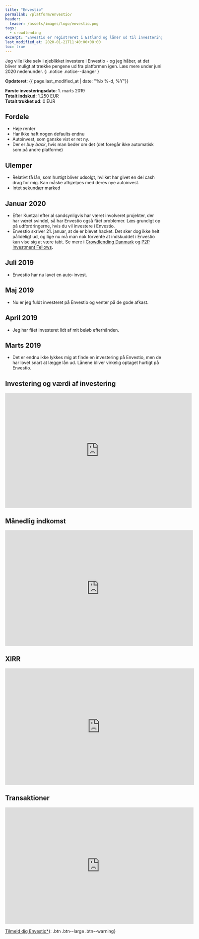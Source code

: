 ```yaml
---
title: "Envestio"
permalink: /platform/envestio/
header:
  teaser: /assets/images/logo/envestio.png
tags:
  - crowdlending
excerpt: "Envestio er registreret i Estland og låner ud til investeringsprojekter for virksomheder, og er startet med nogle ret gode procenter på deres investeringer."
last_modified_at: 2020-01-21T11:40:00+08:00
toc: true
---
```


Jeg ville ikke selv i øjeblikket investere i Envestio - og jeg håber, at det bliver muligt at trække pengene ud fra platformen igen. Læs mere under juni 2020 nedenunder.
{: .notice .notice--danger }

**Opdateret**: {{ page.last_modified_at | date: "%b %-d, %Y"}}

**Første investeringsdato**: 1. marts 2019  
**Totalt indskud**: 1.250 EUR  
**Totalt trukket ud**: 0 EUR

## Fordele

- Høje renter
- Har ikke haft nogen defaults endnu
- Autoinvest, som ganske vist er ret ny.
- Der er _buy back_, hvis man beder om det (det foregår ikke automatisk som på andre platforme)

## Ulemper

- Relativt få lån, som hurtigt bliver udsolgt, hvilket har givet en del cash drag for mig. Kan måske afhjælpes med deres nye autoinvest.
- Intet sekundær marked

## Januar 2020

- Efter Kuetzal efter al sandsynligvis har været involveret projekter, der har været svindel, så har Envestio også fået problemer. Læs grundigt op på udfordringerne, hvis du vil investere i Envestio.
- Envestio skriver 21. januar, at de er blevet hacket. Det sker dog ikke helt pålideligt ud, og lige nu må man nok forvente at indskuddet i Envestio kan vise sig at være tabt. Se mere i [Crowdlending Danmark](https://www.facebook.com/groups/crowdlending/permalink/1484525341728635/) og [P2P Investment Fellows](https://www.facebook.com/groups/370350036872068/).

## Juli 2019

- Envestio har nu lavet en auto-invest. 

## Maj 2019

- Nu er jeg fuldt investeret på Envestio og venter på de gode afkast.

## April 2019

- Jeg har fået investeret lidt af mit beløb efterhånden.

## Marts 2019

- Det er endnu ikke lykkes mig at finde en investering på Envestio, men de har lovet snart at lægge lån ud. Lånene bliver virkelig optaget hurtigt på Envestio.

## Investering og værdi af investering

<iframe width="601" height="371" seamless frameborder="0" scrolling="no" src="https://docs.google.com/spreadsheets/d/e/2PACX-1vQKZZbdj1cM5A4yCXjtjhxowXHoMhioXI-OR-mEPmmGgqQhcSr250VUM8SGVvRkWZziWUYleizmqAC2/pubchart?oid=1155691955&amp;format=image"></iframe>

## Månedlig indkomst

<iframe width="605" height="373" seamless frameborder="0" scrolling="no" src="https://docs.google.com/spreadsheets/d/e/2PACX-1vQKZZbdj1cM5A4yCXjtjhxowXHoMhioXI-OR-mEPmmGgqQhcSr250VUM8SGVvRkWZziWUYleizmqAC2/pubchart?oid=1293854206&amp;format=image"></iframe>

## XIRR

<iframe width="609" height="376" seamless frameborder="0" scrolling="no" src="https://docs.google.com/spreadsheets/d/e/2PACX-1vQKZZbdj1cM5A4yCXjtjhxowXHoMhioXI-OR-mEPmmGgqQhcSr250VUM8SGVvRkWZziWUYleizmqAC2/pubchart?oid=1516999013&amp;format=image"></iframe>

## Transaktioner

<iframe width="607" height="376" seamless frameborder="0" scrolling="no" src="https://docs.google.com/spreadsheets/d/e/2PACX-1vQKZZbdj1cM5A4yCXjtjhxowXHoMhioXI-OR-mEPmmGgqQhcSr250VUM8SGVvRkWZziWUYleizmqAC2/pubchart?oid=677233925&amp;format=image"></iframe>

[Tilmeld dig Envestio\*](/go/envestio/){: .btn .btn--large .btn--warning}
